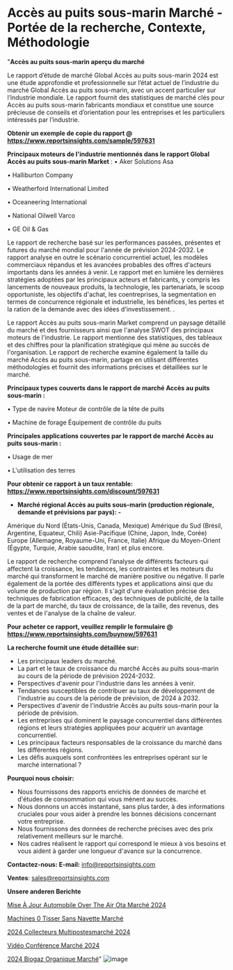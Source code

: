 # Accès au puits sous-marin Marché - Portée de la recherche, Contexte, Méthodologie

"<strong>Accès au puits sous-marin aperçu du marché</strong>

Le rapport d’étude de marché Global Accès au puits sous-marin 2024 est une étude approfondie et professionnelle sur l’état actuel de l’industrie du marché Global Accès au puits sous-marin, avec un accent particulier sur l’industrie mondiale. Le rapport fournit des statistiques de marché clés pour Accès au puits sous-marin fabricants mondiaux et constitue une source précieuse de conseils et d’orientation pour les entreprises et les particuliers intéressés par l’industrie.

<strong>Obtenir un exemple de copie du rapport @ <a href=https://www.reportsinsights.com/sample/597631>https://www.reportsinsights.com/sample/597631</a></strong>

<strong>Principaux moteurs de l'industrie mentionnés dans le rapport Global Accès au puits sous-marin Market</strong> :
• Aker Solutions Asa

• Halliburton Company

• Weatherford International Limited

• Oceaneering International

• National Oilwell Varco

• GE Oil & Gas

Le rapport de recherche basé sur les performances passées, présentes et futures du marché mondial pour l'année de prévision 2024-2032. Le rapport analyse en outre le scénario concurrentiel actuel, les modèles commerciaux répandus et les avancées probables des offres d'acteurs importants dans les années à venir. Le rapport met en lumière les dernières stratégies adoptées par les principaux acteurs et fabricants, y compris les lancements de nouveaux produits, la technologie, les partenariats, le scoop opportuniste, les objectifs d'achat, les coentreprises, la segmentation en termes de concurrence régionale et industrielle, les bénéfices, les pertes et la ration de la demande avec des idées d'investissement. .

Le rapport Accès au puits sous-marin Market comprend un paysage détaillé du marché et des fournisseurs ainsi que l'analyse SWOT des principaux moteurs de l'industrie. Le rapport mentionne des statistiques, des tableaux et des chiffres pour la planification stratégique qui mène au succès de l'organisation. Le rapport de recherche examine également la taille du marché Accès au puits sous-marin, partage en utilisant différentes méthodologies et fournit des informations précises et détaillées sur le marché.

<strong>Principaux types couverts dans le rapport de marché Accès au puits sous-marin :</strong>

• Type de navire Moteur de contrôle de la tête de puits

• Machine de forage Équipement de contrôle du puits

<strong>Principales applications couvertes par le rapport de marché Accès au puits sous-marin :</strong>

• Usage de mer

• L'utilisation des terres

<strong>Pour obtenir ce rapport à un taux rentable: <a href=https://www.reportsinsights.com/discount/597631>https://www.reportsinsights.com/discount/597631</a></strong>
<ul>
  <li><strong>Marché régional Accès au puits sous-marin (production régionale, demande et prévisions par pays): -</strong></li>
</ul>
Amérique du Nord (États-Unis, Canada, Mexique)
Amérique du Sud (Brésil, Argentine, Equateur, Chili)
Asie-Pacifique (Chine, Japon, Inde, Corée)
Europe (Allemagne, Royaume-Uni, France, Italie)
Afrique du Moyen-Orient (Égypte, Turquie, Arabie saoudite, Iran) et plus encore.

Le rapport de recherche comprend l’analyse de différents facteurs qui affectent la croissance, les tendances, les contraintes et les moteurs du marché qui transforment le marché de manière positive ou négative. Il parle également de la portée des différents types et applications ainsi que du volume de production par région. Il s'agit d'une évaluation précise des techniques de fabrication efficaces, des techniques de publicité, de la taille de la part de marché, du taux de croissance, de la taille, des revenus, des ventes et de l'analyse de la chaîne de valeur.

<strong>Pour acheter ce rapport, veuillez remplir le formulaire @   <a href=https://www.reportsinsights.com/buynow/597631>https://www.reportsinsights.com/buynow/597631</a></strong>

<strong>La recherche fournit une étude détaillée sur:</strong>
<ul>
  <li>Les principaux leaders du marché.</li>
  <li>La part et le taux de croissance du marché Accès au puits sous-marin au cours de la période de prévision 2024-2032.</li>
  <li>Perspectives d'avenir pour l'industrie dans les années à venir.</li>
  <li>Tendances susceptibles de contribuer au taux de développement de l'industrie au cours de la période de prévision, de 2024 à 2032.</li>
  <li>Perspectives d'avenir de l'industrie Accès au puits sous-marin pour la période de prévision.</li>
  <li>Les entreprises qui dominent le paysage concurrentiel dans différentes régions et leurs stratégies appliquées pour acquérir un avantage concurrentiel.</li>
  <li>Les principaux facteurs responsables de la croissance du marché dans les différentes régions.</li>
  <li>Les défis auxquels sont confrontées les entreprises opérant sur le marché international ?</li>
</ul>
<strong>Pourquoi nous choisir:</strong>
<ul>
  <li>Nous fournissons des rapports enrichis de données de marché et d'études de consommation qui vous mènent au succès.</li>
  <li>Nous donnons un accès instantané, sans plus tarder, à des informations cruciales pour vous aider à prendre les bonnes décisions concernant votre entreprise.</li>
  <li>Nous fournissons des données de recherche précises avec des prix relativement meilleurs sur le marché.</li>
  <li>Nos cadres réalisent le rapport qui correspond le mieux à vos besoins et vous aident à garder une longueur d'avance sur la concurrence.</li>
</ul>
<strong>Contactez-nous:
</strong><strong>E-mail:</strong> <a href=mailto:info@reportsinsights.com>info@reportsinsights.com</a>

<strong>Ventes</strong>: <a href=mailto:sales@reportsinsights.com>sales@reportsinsights.com</a>

<strong>Unsere anderen Berichte</strong>

<a href=https://www.linkedin.com/pulse/mise-à-jour-automobile-over-the-air-ota-marché-aperçu-wdmtc/>Mise À Jour Automobile Over The Air Ota Marché 2024</a>

<a href=https://www.linkedin.com/pulse/machines-%C3%A0-tisser-sans-navette-march%C3%A9-2024-2qb4c/>Machines 0 Tisser Sans Navette Marché</a>

<a href=https://www.linkedin.com/pulse/2024-collecteurs-multipostesmarché-analyse-wjmhc/>2024 Collecteurs Multipostesmarché 2024</a>

<a href=https://www.linkedin.com/pulse/vidéo-conférence-marchéstratégies-de-croissance-5o6bc/>Vidéo Conférence Marché 2024</a>

<a href=https://www.linkedin.com/pulse/2024-biogaz-organique-march%C3%A9-informations-j0coc/>2024 Biogaz Organique Marché</a>"
![image](https://github.com/gayatrid12/RItrends/assets/158473851/eb4778df-531f-4419-bf19-a2cc3e540050)
